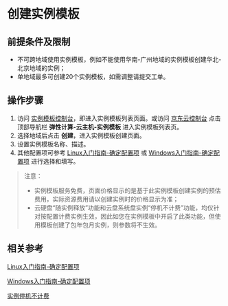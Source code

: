 # 创建实例模板

## 前提条件及限制
* 不可跨地域使用实例模板，例如不能使用华南-广州地域的实例模板创建华北-北京地域的实例；
* 单地域最多可创建20个实例模板，如需调整请提交工单。
## 操作步骤
1. 访问 [实例模板控制台](https://cns-console.jdcloud.com/host/launchtemplate/list)，即进入实例模板列表页面。或访问 [京东云控制台](https://console.jdcloud.com) 点击顶部导航栏 **弹性计算-云主机-实例模板** 进入实例模板列表页。
2. 选择地域后点击 **创建**，进入实例模板创建页面。
3. 设置实例模板名称、描述。
4. 其他配置项可参考 [Linux入门指南-确定配置项](https://docs.jdcloud.com/virtual-machines/select-configuration-linux) 或 [Windows入门指南-确定配置项](https://docs.jdcloud.com/virtual-machines/select-configuration-windows) 进行选择和填写。

>注意：
>* 实例模板服务免费，页面价格显示的是基于此实例模板创建实例的预估费用，实际资源费用请以创建实例时的价格显示为准；
>* 云硬盘“随实例释放”功能和云盘系统盘实例“停机不计费”功能，均仅针对按配置计费实例生效，因此如您在实例模板中开启了此类功能，但使用模板创建了包年包月实例，则参数将不生效。



## 相关参考

[Linux入门指南-确定配置项](https://docs.jdcloud.com/virtual-machines/select-configuration-linux)
 
[Windows入门指南-确定配置项](https://docs.jdcloud.com/virtual-machines/select-configuration-windows)

[实例停机不计费](../Instance/uncharged_for_stopped_vm.md)
